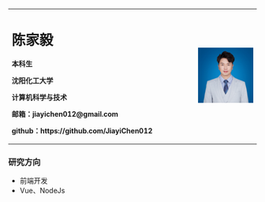 <table border="0">
  <tr>
    <td width="75%">
      <h1>陈家毅</h1>
      <p><b>本科生</b></p>
      <p><b>沈阳化工大学</b></p>
      <p><b>计算机科学与技术</b></p>     
      <p><b>邮箱：jiayichen012@gmail.com</b></p>
      <p><b>github：https://github.com/JiayiChen012</b></p>
    </td>
    <td width="25%">
      <img src="/cjy_01.jpg" width="100%">
    </td>
  </tr>
</table>

### 研究方向
- 前端开发
- Vue、NodeJs
